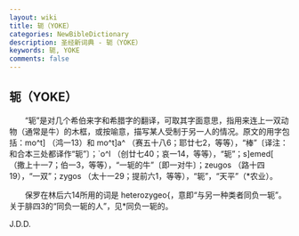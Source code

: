 ```yaml
---
layout: wiki
title: 轭（YOKE）
categories: NewBibleDictionary
description: 圣经新词典 - 轭（YOKE）
keywords: 轭, YOKE
comments: false
---
```


## 轭（YOKE）

　　“轭”是对几个希伯来字和希腊字的翻译，可取其字面意思，指用来连上一双动物（通常是牛）的木框，或按喻意，描写某人受制于另一人的情况。原文的用字包括：mo^t] （鸿一13）和 mo^t]a^ （赛五十八6；耶廿七2，等等），“棒”〔译注：和合本三处都译作“轭”〕；`o^l （创廿七40；哀一14，等等），“轭”；s]emed[ （撒上十一7；伯一3，等等），“一轭的牛”〔即一对牛〕；zeugos （路十四19），“一双”；zygos （太十一29；提前六1，等等），“轭”，“天平”（*农业）。

　　保罗在林后六14所用的词是 heterozygeo{，意即“与另一种类者同负一轭”。关于腓四3的“同负一轭的人”，见*同负一轭的。

J.D.D.








